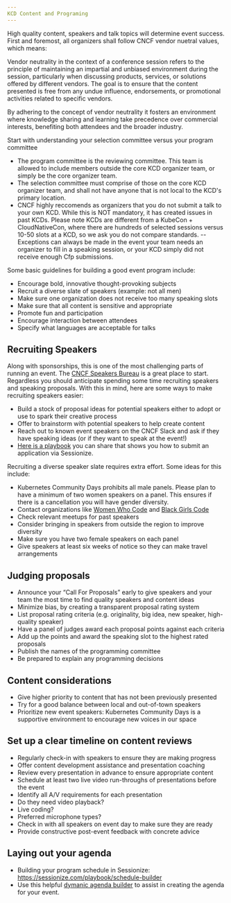 ```yaml
---
KCD Content and Programing
---
```


High quality content, speakers and talk topics will determine event success. First and foremost, all organizers shall follow CNCF vendor nuetral values, which means:

Vendor neutrality in the context of a conference session refers to the principle of maintaining an impartial and unbiased environment during the session, particularly when discussing products, services, or solutions offered by different vendors. The goal is to ensure that the content presented is free from any undue influence, endorsements, or promotional activities related to specific vendors.

By adhering to the concept of vendor neutrality it fosters an environment where knowledge sharing and learning take precedence over commercial interests, benefiting both attendees and the broader industry.

Start with understanding your selection committee versus your program committee
* The program committee is the reviewing committee. This team is allowed to include members outside the core KCD organizer team, or simply be the core organizer team.
* The selection committee must comprise of those on the core KCD organizer team, and shall not have anyone that is not local to the KCD's primary location.
* CNCF highly reccomends as organizers that you do not submit a talk to your own KCD. While this is NOT mandatory, it has created issues in past KCDs. Please note KCDs are different from a KubeCon + CloudNativeCon, where there are hundreds of selected sessions versus 10-50 slots at a KCD, so we ask you do not compare standards.
-- Exceptions can always be made in the event your team needs an organizer to fill in a speaking session, or your KCD simply did not receive enough Cfp submissions.


Some basic guidelines for building a good event program include:
* Encourage bold, innovative thought-provoking subjects
* Recruit a diverse slate of speakers (example: not all men)
* Make sure one organization does not receive too many speaking slots
* Make sure that all content is sensitive and appropriate
* Promote fun and participation
* Encourage interaction between attendees
* Specify what languages are acceptable for talks


## Recruiting Speakers

Along with sponsorships, this is one of the most challenging parts of running an event. The [CNCF Speakers Bureau](https://www.cncf.io/blog/2020/01/31/cncf-speakers-bureau-a-great-resource/)  is a great place to start. Regardless you should anticipate spending some time recruiting speakers and speaking proposals.  With this in mind, here are some ways to make recruiting speakers easier:

* Build a stock of proposal ideas for potential speakers either to adopt or use to spark their creative process
* Offer to brainstorm with potential speakers to help create content
* Reach out to known event speakers on the CNCF Slack and ask if they have speaking ideas (or if they want to speak at the event!)
* [Here is a playbook](https://sessionize.com/playbook/tips-for-new-speakers) you can share that shows you how to submit an application via Sessionize.

Recruiting a diverse speaker slate requires extra effort. Some ideas for this include:
* Kubernetes Community Days prohibits all male panels. Please plan to have a minimum of two women speakers on a panel. This ensures if there is a cancellation you will have gender diversity.
* Contact organizations like [Women Who Code](https://www.womenwhocode.com/) and [Black Girls Code](http://www.blackgirlscode.com/)
* Check relevant meetups for past speakers
* Consider bringing in speakers from outside the region to improve diversity
* Make sure you have two female speakers on each panel
* Give speakers at least six weeks of notice so they can make travel arrangements

## Judging proposals

* Announce your “Call For Proposals” early to give speakers and your team the most time to find quality speakers and content ideas
* Minimize bias, by creating a transparent proposal rating system
* List proposal rating criteria (e.g. originality, big idea, new speaker, high-quality speaker) 
* Have a panel of judges award each proposal points against each criteria
* Add up the points and award the speaking slot to the highest rated proposals
* Publish the names of the programming committee
* Be prepared to explain any programming decisions

## Content considerations

* Give higher priority to content that has not been previously presented 
* Try for a good balance between local and out-of-town speakers
* Prioritize new event speakers: Kubernetes Community Days is a supportive environment to encourage new voices in our space

## Set up a clear timeline on content reviews

* Regularly check-in with speakers to ensure they are making progress
* Offer content development assistance and presentation coaching
* Review every presentation in advance to ensure appropriate content
* Schedule at least two live video run-throughs of presentations before the event
 * Identify all A/V requirements for each presentation
 * Do they need video playback?
 * Live coding?
 * Preferred microphone types?
* Check in with all speakers on event day to make sure they are ready
* Provide constructive post-event feedback with concrete advice

## Laying out your agenda
* Building your program schedule in Sessionize: https://sessionize.com/playbook/schedule-builder
* Use this helpful [dymanic agenda builder](https://docs.google.com/spreadsheets/d/1y_QZdKGMja1YZnpkPSNxQQHBmK1TBN_NUW9kStdrTQk/edit?usp=sharing) to assist in creating the agenda for your event.
